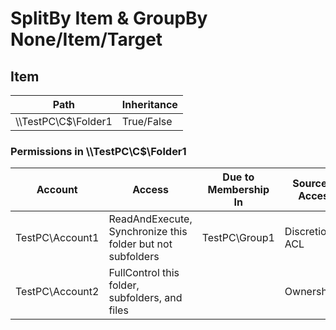 # SplitBy Item & GroupBy None/Item/Target

## Item

| Path | Inheritance |
|------|-------------|
| \\\\TestPC\\C$\\Folder1 | True/False |

### Permissions in \\\\TestPC\\C$\\Folder1

| Account | Access | Due to Membership In | Source of Access | Account Property 1 | Account Property 2 | etc. |
|--------|----------------------|------------------|------------------|------------------|------------------|------------------|
| TestPC\\Account1 | ReadAndExecute, Synchronize this folder but not subfolders | TestPC\\Group1 | Discretionary ACL | - | - | ... |
| TestPC\\Account2 | FullControl this folder, subfolders, and files | | Ownership | - | - | ... |
